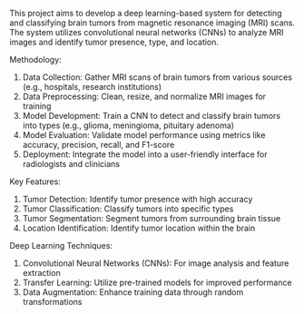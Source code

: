 This project aims to develop a deep learning-based system for detecting and classifying brain tumors from magnetic resonance imaging (MRI) scans. The system utilizes convolutional neural networks (CNNs) to analyze MRI images and identify tumor presence, type, and location.

Methodology:

1. Data Collection: Gather MRI scans of brain tumors from various sources (e.g., hospitals, research institutions)
2. Data Preprocessing: Clean, resize, and normalize MRI images for training
3. Model Development: Train a CNN to detect and classify brain tumors into types (e.g., glioma, meningioma, pituitary adenoma)
4. Model Evaluation: Validate model performance using metrics like accuracy, precision, recall, and F1-score
5. Deployment: Integrate the model into a user-friendly interface for radiologists and clinicians

Key Features:

1. Tumor Detection: Identify tumor presence with high accuracy
2. Tumor Classification: Classify tumors into specific types
3. Tumor Segmentation: Segment tumors from surrounding brain tissue
4. Location Identification: Identify tumor location within the brain

Deep Learning Techniques:

1. Convolutional Neural Networks (CNNs): For image analysis and feature extraction
2. Transfer Learning: Utilize pre-trained models for improved performance
3. Data Augmentation: Enhance training data through random transformations


